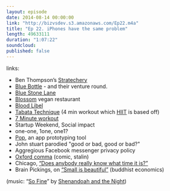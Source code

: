 ```yaml
---
layout: episode
date: 2014-08-14 00:00:00
link: "http://bizvsdev.s3.amazonaws.com/Ep22.m4a"
title: "Ep 22. iPhones have the same problem"
length: 49633111
duration: "1:07:22"
soundcloud:
published: false
---
```


links:

- Ben Thompson’s [Stratechery](http://stratechery.com)
- [Blue Bottle](http://www.bluebottlecoffee.com) - and their venture round.
- [Blue Stone Lane](http://www.bluestonelaneny.com)
- [Blossom](http://blossomnyc.com/home/) vegan restaurant
- [Blood Libel](http://en.wikipedia.org/wiki/Blood_libel)
- [Tabata Technique](http://getfitnow.com/the-four-minute-workout-quick-facts-about-tabata/) (4 min workout which [HIIT](http://en.wikipedia.org/wiki/High-intensity_interval_training) is based off)
- [7 Minute workout](http://well.blogs.nytimes.com/2013/05/09/the-scientific-7-minute-workout/?_php=true&_type=blogs&_r=0)
- Startup Weekend, Social impact
- one-one, 1one, one1?
- [Pop](https://popapp.in), an app prototyping tool
- John stuart parodied "good or bad, good or bad?"
- Aggregious Facebook messenger privacy policy
- [Oxford comma](http://en.wikipedia.org/wiki/Serial_comma) (comic, stalin)
- Chicago, [“Does anybody really know what time it is?”](https://www.youtube.com/watch?v=7uy0ldI_1HA)
- Brain Pickings, on [“Small is beautiful”](http://www.brainpickings.org/index.php/2014/07/07/buddhist-economics-schumacher/) (buddhist economics)

(music: “[So Fine](http://shenandoahandthenight.com/track/so-fine)” by [Shenandoah and the Night](http://shenandoahandthenight.com))
